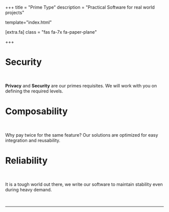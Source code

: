 +++
title = "Prime Type"
description = "Practical Software for real world projects"

template="index.html"

[extra.fa]
class = "fas fa-7x fa-paper-plane"

+++

<div class="row card-group text-center">
  <div class="col-12 col-md-4">
    <del><i class="fas fa-user-shield fa-5x text-danger"></i></del>
    <h1 class="display-5">
      Security
    </h1>
    <br />
    <p>
      <strong>Privacy</strong> and <strong>Security</strong> are our primes requisites.
      We will work with you on defining the required levels.
    </p>
  </div>
  <div class="col-12 col-md-4">
    <i class="fas fa-cogs fa-5x text-danger"></i>
    <h1 class="display-5">
      Composability
    </h1>
    <br />
    <p>
      Why pay twice for the same feature? Our solutions are optimized for easy integration and reusability.
    </p>
  </div>
  <div class="col-12 col-md-4">
    <i class="fas fa-chart-line fa-5x text-danger"></i>
    <h1 class="display-5">
      Reliability
    </h1>
    <br />
    <p>
      It is a tough world out there, we write our software to maintain stability even during heavy demand.
    </p>
  </div>
</div>
<br />
<hr class="my-0">
<br />